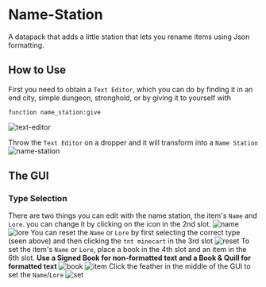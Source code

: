 # Name-Station
A datapack that adds a little station that lets you rename items using Json formatting.

## How to Use
First you need to obtain a `Text Editor`, which you can do by finding it in an end city, simple dungeon, stronghold, or by giving it to yourself with
```mcfunction
function name_station:give
```
![text-editor](https://media.discordapp.net/attachments/759159698921750558/759544926622711838/unknown.png)

Throw the `Text Editor` on a dropper and it will transform into a `Name Station`
![name-station](https://media.discordapp.net/attachments/759159698921750558/759549126395297792/unknown.png?width=796&height=499)

## The GUI
### Type Selection
There are two things you can edit with the name station, the item's `Name` and `Lore`. you can change it by clicking on the icon in the 2nd slot.
![name](https://media.discordapp.net/attachments/759159698921750558/759550526005706762/unknown.png)
![lore](https://media.discordapp.net/attachments/759159698921750558/759550412364972092/unknown.png)
You can reset the `Name` or `Lore` by first selecting the correct type (seen above) and then clicking the `tnt minecart` in the 3rd slot
![reset](https://media.discordapp.net/attachments/759159698921750558/759551383967105044/unknown.png)
To set the item's `Name` or `Lore`, place a book in the 4th slot and an item in the 6th slot.
**Use a Signed Book for non-formatted text and a Book & Quill for formatted text**
![book](https://media.discordapp.net/attachments/759159698921750558/759551458189639740/unknown.png)
![item](https://media.discordapp.net/attachments/759159698921750558/759551591836549120/unknown.png)
Click the feather in the middle of the GUI to set the `Name`/`Lore`
![set](https://media.discordapp.net/attachments/759159698921750558/759551529597403166/unknown.png)
